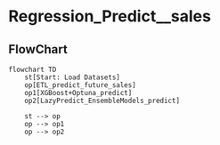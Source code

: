 # Regression_Predict__sales

## FlowChart

```mermaid
flowchart TD
    st[Start: Load Datasets]
    op[ETL_predict_future_sales]
    op1[XGBoost+Optuna_predict]
    op2[LazyPredict_EnsembleModels_predict]

    st --> op
    op --> op1
    op --> op2

